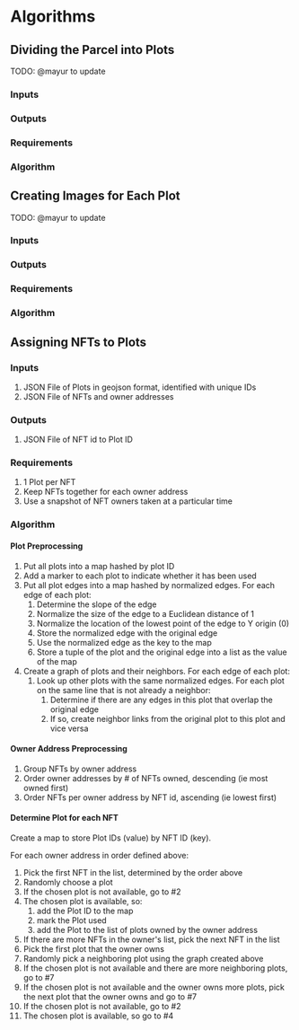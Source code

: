 # Algorithms

## Dividing the Parcel into Plots

TODO: @mayur to update

### Inputs

### Outputs

### Requirements

### Algorithm

## Creating Images for Each Plot

TODO: @mayur to update

### Inputs

### Outputs

### Requirements

### Algorithm

## Assigning NFTs to Plots

### Inputs

1. JSON File of Plots in geojson format, identified with unique IDs
2. JSON File of NFTs and owner addresses

### Outputs

1. JSON File of NFT id to Plot ID

### Requirements

1. 1 Plot per NFT
2. Keep NFTs together for each owner address
3. Use a snapshot of NFT owners taken at a particular time

### Algorithm

#### Plot Preprocessing

1. Put all plots into a map hashed by plot ID
2. Add a marker to each plot to indicate whether it has been used
3. Put all plot edges into a map hashed by normalized edges. 
   For each edge of each plot:
   1. Determine the slope of the edge
   2. Normalize the size of the edge to a Euclidean distance of 1
   3. Normalize the location of the lowest point of the edge to Y origin (0)
   4. Store the normalized edge with the original edge
   5. Use the normalized edge as the key to the map
   6. Store a tuple of the plot and the original edge into a list as the value 
      of the map
4. Create a graph of plots and their neighbors.
   For each edge of each plot:
   1. Look up other plots with the same normalized edges.
      For each plot on the same line that is not already a neighbor:
      1. Determine if there are any edges in this plot that overlap the 
         original edge
      2. If so, create neighbor links from the original plot to this plot and 
         vice versa

#### Owner Address Preprocessing

1. Group NFTs by owner address
2. Order owner addresses by # of NFTs owned, descending (ie most owned first)
3. Order NFTs per owner address by NFT id, ascending (ie lowest first) 

#### Determine Plot for each NFT

Create a map to store Plot IDs (value) by NFT ID (key).

For each owner address in order defined above:
1. Pick the first NFT in the list, determined by the order above
2. Randomly choose a plot
3. If the chosen plot is not available, go to #2
4. The chosen plot is available, so:
   1. add the Plot ID to the map
   2. mark the Plot used
   3. add the Plot to the list of plots owned by the owner address
5. If there are more NFTs in the owner's list, pick the next NFT in the list
6. Pick the first plot that the owner owns
7. Randomly pick a neighboring plot using the graph created above
8. If the chosen plot is not available and there are more neighboring plots, 
   go to #7
9. If the chosen plot is not available and the owner owns more plots,
   pick the next plot that the owner owns and go to #7
10. If the chosen plot is not available, go to #2
11. The chosen plot is available, so go to #4
